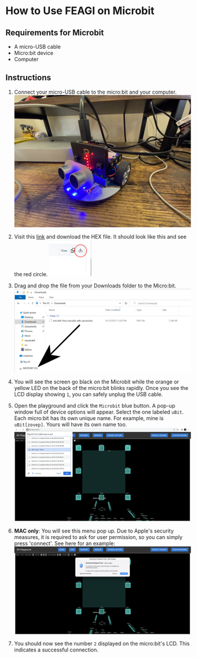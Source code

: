 # How to Use FEAGI on Microbit

## Requirements for Microbit
* A micro-USB cable
* Micro:bit device
* Computer

## Instructions

1. Connect your micro-USB cable to the micro:bit and your computer.
   ![Connected Microbit](_static/microbit_and_usb.jpg)

2. Visit this [link](https://github.com/Neuraville/feagi/blob/staging/third_party/embodiments/elecfreaks/cutebot/web_html_microbit/microbit-final_microbit_with_service.hex) and download 
   the HEX file. It should look like this and see the red circle. 
   ![Download HEX](_static/download_hex.png)
3. Drag and drop the file from your Downloads folder to the Micro:bit.
   ![Drag and Drop](_static/arrow_drag_hex.png)

4. You will see the screen go black on the Microbit while the orange or yellow LED on the back of 
   the micro:bit blinks rapidly. Once you see the LCD display showing `1`, you can safely unplug 
   the USB cable.

5. Open the playground and click the `Microbit` blue button. A pop-up window full of device options will appear. Select the one labeled `uBit`. Each micro:bit has its own unique name. For example, mine is `uBit[zovep]`. Yours will have its own name too.
   ![Microbit Connected](_static/microbit_selected.png)
6. **MAC only**: You will see this menu pop up. Due to Apple's security measures, it is required to ask for user permission, so you can simply press 'connect'. See here for an example:
   ![bluetooth_confirm](_static/mac_bluetooth_confirm.png)

7. You should now see the number `2` displayed on the micro:bit's LCD. This indicates a successful connection.
